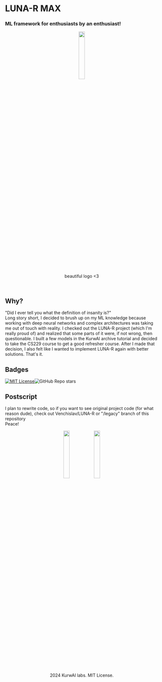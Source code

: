 # LUNA-R MAX
### ML framework for enthusiasts by an enthusiast!<br>

<p align="center"><img  src="https://camo.githubusercontent.com/daad49368e534dcf0da9c813e7fccfe4615f9cd16394339cb0eebca08ea82ca4/68747470733a2f2f692e6962622e636f2f7451394a4454732f52656d6f76616c2d3633332e706e67" width=20%></p>
<p align="center">beautiful logo <3</p><br>

## Why?
"Did I ever tell you what the definition of insanity is?"<br>
Long story short, I decided to brush up on my ML knowledge because working with deep neural networks and complex architectures was taking me out of touch with reality.
I checked out the LUNA-R project (which I'm really proud of)
and realized that some parts of it were, if not wrong, then questionable.
I built a few models in the KurwAI archive tutorial and decided to take the CS229 course to get a good refresher course.
After I made that decision, I also felt like I wanted to implement LUNA-R again with better solutions. That's it.

## Badges

[![MIT License](https://img.shields.io/badge/License-MIT-green.svg)](https://choosealicense.com/licenses/mit/)![GitHub Repo stars](https://img.shields.io/github/stars/Venchislaw/lunar_max)

## Postscript
I plan to rewrite code, so if you want to see original project code (for what reason dude), check out Venchislav/LUNA-R or "/legacy" branch of this repository<br>
Peace!
<p align="center">
<img src="https://www.svgrepo.com/show/444064/legal-license-mit.svg" width=20%><img src="https://camo.githubusercontent.com/c63df666d90edf8aba42479e868deee88d4acc2180f7db0ea1b9d7eba01c0666/68747470733a2f2f7374617469632d30302e69636f6e6475636b2e636f6d2f6173736574732e30302f6265617665722d656d6f6a692d3230343878323031392d3631773877386d6e2e706e67" width=20%>
</p>
<p align="center">2024 KurwAI labs. MIT License.</p>
